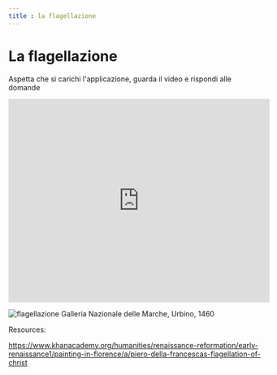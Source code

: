 ```yaml
---
title : la flagellazione
---
```

# La flagellazione

Aspetta che si carichi l'applicazione, guarda il video e rispondi alle domande

<iframe width="514" height="400" scrolling="no" src="https://api.playposit.com/go/share/612465/18362/0/0/Copy-of-Piero-della-Francesca" allow="autoplay *;" allowfullscreen frameborder="0"></iframe>

![flagellazione](https://upload.wikimedia.org/wikipedia/commons/8/85/Piero%2C_flagellazione_11.jpg)
Galleria Nazionale delle Marche, Urbino, 1460

Resources:

https://www.khanacademy.org/humanities/renaissance-reformation/early-renaissance1/painting-in-florence/a/piero-della-francescas-flagellation-of-christ
